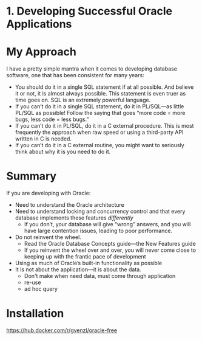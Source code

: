 # 1. Developing Successful Oracle Applications

# My Approach

I have a pretty simple mantra when it comes to developing database software, one that has been consistent for many years:
* You should do it in a single SQL statement if at all possible. And believe it or not, it is almost always possible. This statement is even truer as time goes on. SQL is an extremely powerful language.
* If you can’t do it in a single SQL statement, do it in PL/SQL—as little PL/SQL as possible! Follow the saying that goes “more code = more bugs, less code = less bugs.”
* If you can’t do it in PL/SQL, do it in a C external procedure. This is most frequently the approach when raw speed or using a third-party API written in C is needed.
* If you can’t do it in a C external routine, you might want to seriously think about why it is you need to do it.

# Summary
If you are developing with Oracle:
- Need to understand the Oracle architecture
- Need to understand locking and concurrency control and that every database implements these features _differently_
  - If you don’t, your database will give “wrong” answers, and you will have large contention issues, leading to poor performance.
- Do not reinvent the wheel. 
  - Read the Oracle Database Concepts guide—the New Features guide
  - If you reinvent the wheel over and over, you will never come close to keeping up with the frantic pace of development
- Using as much of Oracle’s built-in functionality as possible
- It is not about the application—it is about the data.
  - Don't make when need data, must come through application
  - re-use
  - ad hoc query

# Installation
https://hub.docker.com/r/gvenzl/oracle-free
